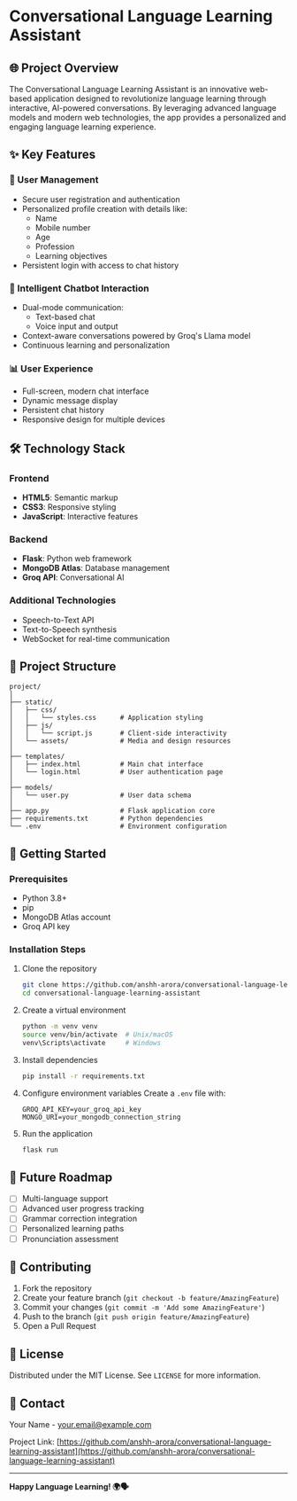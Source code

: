 # Conversational Language Learning Assistant

## 🌐 Project Overview

The Conversational Language Learning Assistant is an innovative web-based application designed to revolutionize language learning through interactive, AI-powered conversations. By leveraging advanced language models and modern web technologies, the app provides a personalized and engaging language learning experience.

## ✨ Key Features

### 🔐 User Management
- Secure user registration and authentication
- Personalized profile creation with details like:
  - Name
  - Mobile number
  - Age
  - Profession
  - Learning objectives
- Persistent login with access to chat history

### 💬 Intelligent Chatbot Interaction
- Dual-mode communication:
  - Text-based chat
  - Voice input and output
- Context-aware conversations powered by Groq's Llama model
- Continuous learning and personalization

### 📊 User Experience
- Full-screen, modern chat interface
- Dynamic message display
- Persistent chat history
- Responsive design for multiple devices

## 🛠 Technology Stack

### Frontend
- **HTML5**: Semantic markup
- **CSS3**: Responsive styling
- **JavaScript**: Interactive features

### Backend
- **Flask**: Python web framework
- **MongoDB Atlas**: Database management
- **Groq API**: Conversational AI

### Additional Technologies
- Speech-to-Text API
- Text-to-Speech synthesis
- WebSocket for real-time communication

## 📁 Project Structure

```
project/
│
├── static/
│   ├── css/
│   │   └── styles.css      # Application styling
│   ├── js/
│   │   └── script.js       # Client-side interactivity
│   └── assets/             # Media and design resources
│
├── templates/
│   ├── index.html          # Main chat interface
│   └── login.html          # User authentication page
│
├── models/
│   └── user.py             # User data schema
│
├── app.py                  # Flask application core
├── requirements.txt        # Python dependencies
└── .env                    # Environment configuration
```

## 🚀 Getting Started

### Prerequisites
- Python 3.8+
- pip
- MongoDB Atlas account
- Groq API key

### Installation Steps

1. Clone the repository
   ```bash
   git clone https://github.com/anshh-arora/conversational-language-learning-assistant.git
   cd conversational-language-learning-assistant
   ```

2. Create a virtual environment
   ```bash
   python -m venv venv
   source venv/bin/activate  # Unix/macOS
   venv\Scripts\activate     # Windows
   ```

3. Install dependencies
   ```bash
   pip install -r requirements.txt
   ```

4. Configure environment variables
   Create a `.env` file with:
   ```
   GROQ_API_KEY=your_groq_api_key
   MONGO_URI=your_mongodb_connection_string
   ```

5. Run the application
   ```bash
   flask run
   ```

## 🔮 Future Roadmap

- [ ] Multi-language support
- [ ] Advanced user progress tracking
- [ ] Grammar correction integration
- [ ] Personalized learning paths
- [ ] Pronunciation assessment

## 🤝 Contributing

1. Fork the repository
2. Create your feature branch (`git checkout -b feature/AmazingFeature`)
3. Commit your changes (`git commit -m 'Add some AmazingFeature'`)
4. Push to the branch (`git push origin feature/AmazingFeature`)
5. Open a Pull Request

## 📄 License

Distributed under the MIT License. See `LICENSE` for more information.

## 📧 Contact

Your Name - your.email@example.com

Project Link: [https://github.com/anshh-arora/conversational-language-learning-assistant](https://github.com/anshh-arora/conversational-language-learning-assistant)

---

**Happy Language Learning! 🌍🗣️**